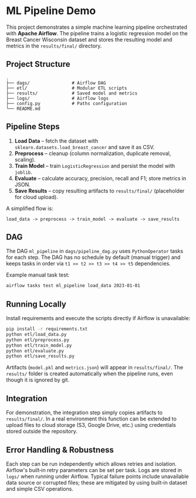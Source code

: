 # ML Pipeline Demo

This project demonstrates a simple machine learning pipeline orchestrated with **Apache Airflow**. The pipeline trains a logistic regression model on the Breast Cancer Wisconsin dataset and stores the resulting model and metrics in the `results/final/` directory.

## Project Structure

```
.
├── dags/                # Airflow DAG
├── etl/                 # Modular ETL scripts
├── results/             # Saved model and metrics
├── logs/                # Airflow logs
├── config.py            # Paths configuration
└── README.md
```

## Pipeline Steps

1. **Load Data** – fetch the dataset with `sklearn.datasets.load_breast_cancer` and save it as CSV.
2. **Preprocess** – cleanup (column normalization, duplicate removal, scaling).
3. **Train Model** – train `LogisticRegression` and persist the model with `joblib`.
4. **Evaluate** – calculate accuracy, precision, recall and F1; store metrics in JSON.
5. **Save Results** – copy resulting artifacts to `results/final/` (placeholder for cloud upload).

A simplified flow is:

```
load_data -> preprocess -> train_model -> evaluate -> save_results
```

## DAG

The DAG `ml_pipeline` in `dags/pipeline_dag.py` uses `PythonOperator` tasks for each step. The DAG has no schedule by default (manual trigger) and keeps tasks in order via `t1 >> t2 >> t3 >> t4 >> t5` dependencies.

Example manual task test:

```bash
airflow tasks test ml_pipeline load_data 2023-01-01
```

## Running Locally

Install requirements and execute the scripts directly if Airflow is unavailable:

```bash
pip install -r requirements.txt
python etl/load_data.py
python etl/preprocess.py
python etl/train_model.py
python etl/evaluate.py
python etl/save_results.py
```

Artifacts (`model.pkl` and `metrics.json`) will appear in `results/final/`.
The `results/` folder is created automatically when the pipeline runs, even though it is ignored by git.

## Integration

For demonstration, the integration step simply copies artifacts to `results/final/`. In a real environment this function can be extended to upload files to cloud storage (S3, Google Drive, etc.) using credentials stored outside the repository.

## Error Handling & Robustness

Each step can be run independently which allows retries and isolation. Airflow's built‑in retry parameters can be set per task. Logs are stored in `logs/` when running under Airflow. Typical failure points include unavailable data source or corrupted files; these are mitigated by using built‑in dataset and simple CSV operations.

